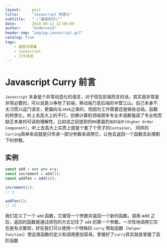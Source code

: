 ```yaml
---
layout:     post
title:      "Javascript 柯里化"
subtitle:   " \"基础知识\""
date:       2018-09-13 12:00:00
author:     "Undervoid"
header-img: "img/pg-javascript.gif"
catalog: true
tags:
    - 磨砻淬砺集
    - Javascript
    - 工作总结
---
```


# Javascript Curry 前言
`Javascript` 本身是个非常动态化的语言，对于现在前端而言的话，其实是非常是非常必要的，可以说是`JS`争抢了前端，移动端乃至后端的半壁江山。自己本身不太习惯`JS`这门语言，更偏向与`JAVA`之类的，但因为工作需要还是做些总结。函数的柯里化，听上去高大上的不行，仿佛计算机领域很多专业术语都强调了专业性而缺乏本身的可读和理解性，比如说之前提到的`RN`里面的`高阶组件(Higher Order Component)`，听上去高大上实质上就是个套了个壳子的`Container`。 同样的 `Curring`简单来说就是只传递一部分参数来调用它，让他去返回一个函数去处理剩下的参数。

## 实例

```javascript
const add = x=> y=> x+y;
const increment = add(1);
const addTen = add(10);

increment(2);
// 3

addTen(2);
// 12
```
我们定义了一个 `add` 函数，它接受一个参数并返回一个新的函数。调用 add 之后，返回的函数就通过闭包的方式记住了 `add` 的第一个参数。一次性地调用它实在是有点繁琐，好在我们可以使用一个特殊的 `curry` 帮助函数（`helper function`）使这类函数的定义和调用更加容易。掌握好了`curry`其实就是掌握了高阶函数




